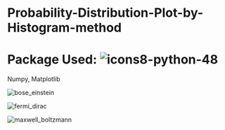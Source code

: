 # Probability-Distribution-Plot-by-Histogram-method
# Package Used: ![icons8-python-48](https://user-images.githubusercontent.com/94384694/203099623-94aa8667-2eea-4be3-8bd2-7ada0f64c817.png)
Numpy, Matplotlib

![bose_einstein](https://user-images.githubusercontent.com/94384694/203250064-858696da-2187-4884-8b47-dcb31a56119d.png)

![fermi_dirac](https://user-images.githubusercontent.com/94384694/203250075-d6e50ce0-8144-4b12-a2a0-c7a232f947f4.png)

![maxwell_boltzmann](https://user-images.githubusercontent.com/94384694/203250078-403f4f67-3735-461b-9c57-6ab2294faca7.png)



